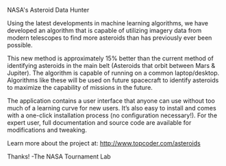 NASA's Asteroid Data Hunter

Using the latest developments in machine learning algorithms, we have developed an algorithm that is capable of utilizing imagery data from modern telescopes to find more asteroids than has previously ever been possible.

This new method is approximately 15% better than the current method of identifying asteroids in the main belt (Asteroids that orbit between Mars & Jupiter).
The algorithm is capable of running on a common laptop/desktop. Algorithms like these will be used on future spacecraft to identify asteroids to maximize the capability of missions in the future.

The application contains a user interface that anyone can use without too much of a learning curve for new users. It’s also easy to install and comes with a one-click installation process (no configuration necessary!). For the expert user, full documentation and source code are available for modifications and tweaking.

Learn more about the project at: http://www.topcoder.com/asteroids

Thanks!
-The NASA Tournament Lab
